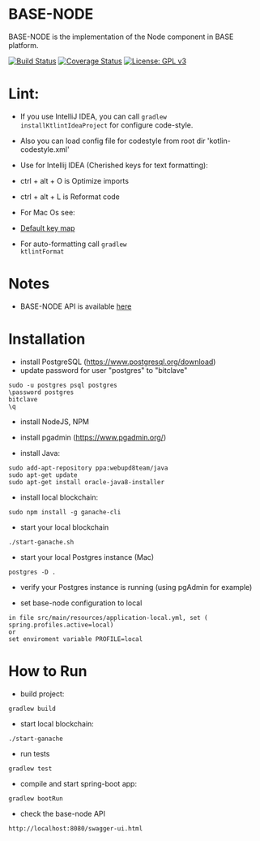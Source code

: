 # BASE-NODE
BASE-NODE is the implementation of the Node component in BASE platform.

[![Build Status](https://travis-ci.org/bitclave/base-node.svg?branch=develop)](https://travis-ci.org/bitclave/base-node)
[![Coverage Status](https://coveralls.io/repos/github/bitclave/base-node/badge.svg?branch=develop)](https://coveralls.io/github/bitclave/base-node?branch=develop)
[![License: GPL v3](https://img.shields.io/badge/License-GPL%20v3-blue.svg)](https://www.gnu.org/licenses/gpl-3.0)

# Lint:
- If you use IntelliJ IDEA, you can call <code>gradlew installKtlintIdeaProject</code> for configure code-style.
- Also you can load config file for codestyle from root dir 'kotlin-codestyle.xml'
- Use for Intellij IDEA (Cherished keys for text formatting):
- ctrl + alt + O is Optimize imports
- ctrl + alt + L is Reformat code

- For Mac Os see:
- [Default key map](https://resources.jetbrains.com/storage/products/intellij-idea/docs/IntelliJIDEA_ReferenceCard.pdf)

- For auto-formatting call <code>gradlew ktlintFormat</code>

# Notes
- BASE-NODE API is available [here](https://base2-bitclva-com.herokuapp.com/swagger-ui.html#)

# Installation

- install PostgreSQL (https://www.postgresql.org/download)
- update password for user "postgres" to "bitclave"
```
sudo -u postgres psql postgres
\password postgres
bitclave
\q
```
- install NodeJS, NPM
- install pgadmin (https://www.pgadmin.org/)

- install Java:
```
sudo add-apt-repository ppa:webupd8team/java
sudo apt-get update
sudo apt-get install oracle-java8-installer
```

- install local blockchain:
```
sudo npm install -g ganache-cli
```

- start your local blockchain
```
./start-ganache.sh 
```


- start your local Postgres instance (Mac)
```
postgres -D .
```

- verify your Postgres instance is running (using pgAdmin for example)

- set base-node configuration to local
```
in file src/main/resources/application-local.yml, set ( spring.profiles.active=local)
or
set enviroment variable PROFILE=local
```

# How to Run

- build project:
```
gradlew build
```

- start local blockchain:
```
./start-ganache
```

- run tests
```
gradlew test
```

- compile and start spring-boot app:
```
gradlew bootRun
```

- check the base-node API
```
http://localhost:8080/swagger-ui.html
```
